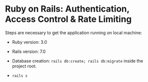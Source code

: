 # Ruby on Rails: Authentication, Access Control & Rate Limiting

Steps are necessary to get the application running on local machine:

* Ruby version: 3.0

* Rails version: 7.0

* Database creation: ``` rails db:create; rails db:migrate ``` inside the project root. 

* ``` rails s ```
